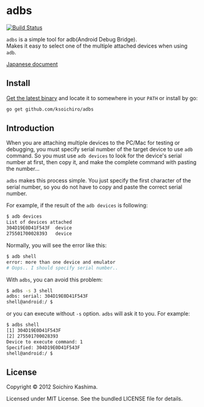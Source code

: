 # adbs

[![Build Status](https://drone.io/github.com/ksoichiro/adbs/status.png)](https://drone.io/github.com/ksoichiro/adbs/latest)

`adbs` is a simple tool for adb(Android Debug Bridge).  
Makes it easy to select one of the multiple attached devices when using `adb`.

[Japanese document](README.ja.md)

## Install

[Get the latest binary](https://github.com/ksoichiro/adbs/releases/latest) and locate it to somewhere in your `PATH` or install by go:

```sh
go get github.com/ksoichiro/adbs
```

## Introduction

When you are attaching multiple devices to the PC/Mac
for testing or debugging, you must specify serial number of the target device
to use `adb` command.
So you must use `adb devices` to look for the device's serial number at first,
then copy it, and make the complete command with pasting the number...

`adbs` makes this process simple.
You just specify the first character of the serial number, so you do not
have to copy and paste the correct serial number.

For example, if the result of the `adb devices` is following:

```sh
$ adb devices
List of devices attached
304D19E0D41F543F  device
275501700028393   device
```

Normally, you will see the error like this:

```sh
$ adb shell
error: more than one device and emulator
# Oops.. I should specify serial number..
```

With `adbs`, you can avoid this problem:

```sh
$ adbs -s 3 shell
adbs: serial: 304D19E0D41F543F
shell@android:/ $
```

or you can execute without `-s` option. `adbs` will ask it to you.
For example:

```sh
$ adbs shell
[1] 304D19E0D41F543F
[2] 275501700028393
Device to execute command: 1
Specified: 304D19E0D41F543F
shell@android:/ $
```

## License

Copyright © 2012 Soichiro Kashima.

Licensed under MIT License.
See the bundled LICENSE file for details.
